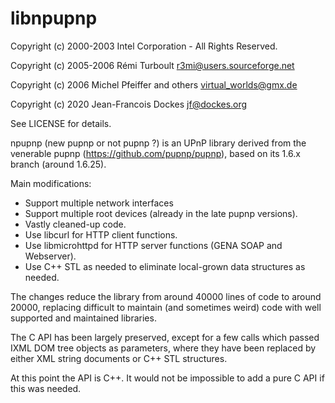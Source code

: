 # libnpupnp

Copyright (c) 2000-2003 Intel Corporation - All Rights Reserved.

Copyright (c) 2005-2006 Rémi Turboult <r3mi@users.sourceforge.net>

Copyright (c) 2006 Michel Pfeiffer and others <virtual_worlds@gmx.de>

Copyright (c) 2020 Jean-Francois Dockes <jf@dockes.org>

See LICENSE for details.

npupnp (new pupnp or not pupnp ?) is an UPnP library derived from the
venerable pupnp (https://github.com/pupnp/pupnp), based on its 1.6.x
branch (around 1.6.25).

Main modifications:

 - Support multiple network interfaces
 - Support multiple root devices (already in the late pupnp versions).
 - Vastly cleaned-up code.
 - Use libcurl for HTTP client functions.
 - Use libmicrohttpd for HTTP server functions (GENA SOAP and Webserver).
 - Use C++ STL as needed to eliminate local-grown data structures as
   needed.

The changes reduce the library from around 40000 lines of code to around
20000, replacing difficult to maintain (and sometimes weird) code with well
supported and maintained libraries.

The C API has been largely preserved, except for a few calls which
passed IXML DOM tree objects as parameters, where they have been replaced
by either XML string documents or C++ STL structures.

At this point the API is C++. It would not be impossible to add a pure C
API if this was needed.


